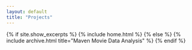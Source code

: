 ```yaml
---
layout: default
title: "Projects"
---
```


{% if site.show_excerpts %}
  {% include home.html %}
{% else %}
  {% include archive.html title="Maven Movie Data Analysis" %}
{% endif %}
